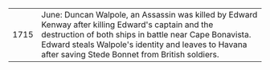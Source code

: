 |||
|---|---|
| 1715 | June: Duncan Walpole, an Assassin was killed by Edward Kenway after killing Edward's captain and the destruction of both ships in battle near Cape Bonavista. Edward steals Walpole's identity and leaves to Havana after saving Stede Bonnet from British soldiers. <br/> | July: Edward Kenway, posing as the Assassin Duncan Walpole, was inducted into the Templar Order by Grand Master Laureano de Torres Y Ayala along side Woodes Rogers and Julien de Casse.| 
